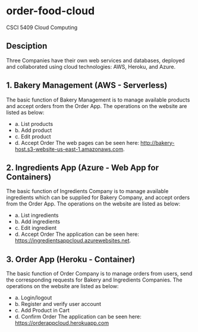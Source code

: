 # order-food-cloud
CSCI 5409 Cloud Computing 
## Desciption
Three Companies have their own web services and databases, deployed and collaborated using cloud technologies: AWS, Heroku, and Azure.

## 1. Bakery Management (AWS - Serverless)
The basic function of Bakery Management is to manage available products and accept orders
from the Order App. The operations on the website are listed as below:
* a. List products
* b. Add product
* c. Edit product
* d. Accept Order
The web pages can be seen here: http://bakery-host.s3-website-us-east-1.amazonaws.com.
## 2. Ingredients App (Azure - Web App for Containers)
The basic function of Ingredients Company is to manage available ingredients which can be
supplied for Bakery Company, and accept orders from the Order App. The operations on the
website are listed as below:
* a. List ingredients
* b. Add ingredients
* c. Edit ingredient
* d. Accept Order
The application can be seen here: https://ingredientsappcloud.azurewebsites.net.
## 3. Order App (Heroku - Container)
The basic function of Order Company is to manage orders from users, send the corresponding
requests for Bakery and Ingredients Companies. The operations on the website are listed as
below:
* a. Login/logout
* b. Register and verify user account
* c. Add Product in Cart
* d. Confirm Order
The application can be seen here: https://orderappcloud.herokuapp.com
